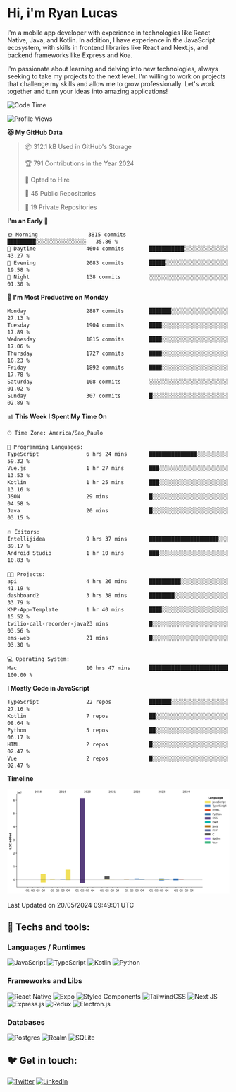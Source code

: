 # Hi, i'm Ryan Lucas

I'm a mobile app developer with experience in technologies like React Native, Java, and Kotlin.
In addition, I have experience in the JavaScript ecosystem, with skills in frontend libraries like React and Next.js, and backend frameworks like Express and Koa.

I'm passionate about learning and delving into new technologies, always seeking to take my projects to the next level. I'm willing to work on projects that challenge my skills and allow me to grow professionally. Let's work together and turn your ideas into amazing applications!


<!--START_SECTION:waka-->
![Code Time](http://img.shields.io/badge/Code%20Time-319%20hrs-blue)

![Profile Views](http://img.shields.io/badge/Profile%20Views-21-blue)

**🐱 My GitHub Data** 

> 📦 312.1 kB Used in GitHub's Storage 
 > 
> 🏆 791 Contributions in the Year 2024
 > 
> 💼 Opted to Hire
 > 
> 📜 45 Public Repositories 
 > 
> 🔑 19 Private Repositories 
 > 
**I'm an Early 🐤** 

```text
🌞 Morning                3815 commits        █████████░░░░░░░░░░░░░░░░   35.86 % 
🌆 Daytime                4604 commits        ███████████░░░░░░░░░░░░░░   43.27 % 
🌃 Evening                2083 commits        █████░░░░░░░░░░░░░░░░░░░░   19.58 % 
🌙 Night                  138 commits         ░░░░░░░░░░░░░░░░░░░░░░░░░   01.30 % 
```
📅 **I'm Most Productive on Monday** 

```text
Monday                   2887 commits        ███████░░░░░░░░░░░░░░░░░░   27.13 % 
Tuesday                  1904 commits        ████░░░░░░░░░░░░░░░░░░░░░   17.89 % 
Wednesday                1815 commits        ████░░░░░░░░░░░░░░░░░░░░░   17.06 % 
Thursday                 1727 commits        ████░░░░░░░░░░░░░░░░░░░░░   16.23 % 
Friday                   1892 commits        ████░░░░░░░░░░░░░░░░░░░░░   17.78 % 
Saturday                 108 commits         ░░░░░░░░░░░░░░░░░░░░░░░░░   01.02 % 
Sunday                   307 commits         █░░░░░░░░░░░░░░░░░░░░░░░░   02.89 % 
```


📊 **This Week I Spent My Time On** 

```text
🕑︎ Time Zone: America/Sao_Paulo

💬 Programming Languages: 
TypeScript               6 hrs 24 mins       ███████████████░░░░░░░░░░   59.32 % 
Vue.js                   1 hr 27 mins        ███░░░░░░░░░░░░░░░░░░░░░░   13.53 % 
Kotlin                   1 hr 25 mins        ███░░░░░░░░░░░░░░░░░░░░░░   13.16 % 
JSON                     29 mins             █░░░░░░░░░░░░░░░░░░░░░░░░   04.58 % 
Java                     20 mins             █░░░░░░░░░░░░░░░░░░░░░░░░   03.15 % 

🔥 Editors: 
Intellijidea             9 hrs 37 mins       ██████████████████████░░░   89.17 % 
Android Studio           1 hr 10 mins        ███░░░░░░░░░░░░░░░░░░░░░░   10.83 % 

🐱‍💻 Projects: 
api                      4 hrs 26 mins       ██████████░░░░░░░░░░░░░░░   41.19 % 
dashboard2               3 hrs 38 mins       ████████░░░░░░░░░░░░░░░░░   33.79 % 
KMP-App-Template         1 hr 40 mins        ████░░░░░░░░░░░░░░░░░░░░░   15.52 % 
twilio-call-recorder-java23 mins             █░░░░░░░░░░░░░░░░░░░░░░░░   03.56 % 
ems-web                  21 mins             █░░░░░░░░░░░░░░░░░░░░░░░░   03.30 % 

💻 Operating System: 
Mac                      10 hrs 47 mins      █████████████████████████   100.00 % 
```

**I Mostly Code in JavaScript** 

```text
TypeScript               22 repos            ███████░░░░░░░░░░░░░░░░░░   27.16 % 
Kotlin                   7 repos             ██░░░░░░░░░░░░░░░░░░░░░░░   08.64 % 
Python                   5 repos             ██░░░░░░░░░░░░░░░░░░░░░░░   06.17 % 
HTML                     2 repos             █░░░░░░░░░░░░░░░░░░░░░░░░   02.47 % 
Vue                      2 repos             █░░░░░░░░░░░░░░░░░░░░░░░░   02.47 % 
```



**Timeline**

![Lines of Code chart](https://raw.githubusercontent.com/RyanGst/RyanGst/main/assets/bar_graph.png)


 Last Updated on 20/05/2024 09:49:01 UTC
<!--END_SECTION:waka-->

## 🔧 Techs and tools: 

### Languages / Runtimes
![JavaScript](https://img.shields.io/badge/javascript-%23323330.svg?style=for-the-badge&logo=javascript&logoColor=%23F7DF1E)
![TypeScript](https://img.shields.io/badge/typescript-%23007ACC.svg?style=for-the-badge&logo=typescript&logoColor=white)
![Kotlin](https://img.shields.io/badge/kotlin-%230095D5.svg?style=for-the-badge&logo=kotlin&logoColor=white) ![Python](https://img.shields.io/badge/python-3670A0?style=for-the-badge&logo=python&logoColor=ffdd54)

### Frameworks and Libs
![React Native](https://img.shields.io/badge/react_native-%2320232a.svg?style=for-the-badge&logo=react&logoColor=%2361DAFB)
![Expo](https://img.shields.io/badge/expo-1C1E24?style=for-the-badge&logo=expo&logoColor=#D04A37)
![Styled Components](https://img.shields.io/badge/styled--components-DB7093?style=for-the-badge&logo=styled-components&logoColor=white)
![TailwindCSS](https://img.shields.io/badge/tailwindcss-%2338B2AC.svg?style=for-the-badge&logo=tailwind-css&logoColor=white)
![Next JS](https://img.shields.io/badge/Next-black?style=for-the-badge&logo=next.js&logoColor=white)
![Express.js](https://img.shields.io/badge/express.js-%23404d59.svg?style=for-the-badge&logo=express&logoColor=%2361DAFB)
![Redux](https://img.shields.io/badge/redux-%23593d88.svg?style=for-the-badge&logo=redux&logoColor=white)
![Electron.js](https://img.shields.io/badge/Electron-191970?style=for-the-badge&logo=Electron&logoColor=white)

### Databases
![Postgres](https://img.shields.io/badge/postgres-%23316192.svg?style=for-the-badge&logo=postgresql&logoColor=white)
![Realm](https://img.shields.io/badge/Realm-39477F?style=for-the-badge&logo=realm&logoColor=white)
![SQLite](https://img.shields.io/badge/sqlite-%2307405e.svg?style=for-the-badge&logo=sqlite&logoColor=white)

## 🐦 Get in touch:

[![Twitter](https://img.shields.io/badge/Twitter-%231DA1F2.svg?style=for-the-badge&logo=Twitter&logoColor=white)](https://twitter.com/ryangst_)
[![LinkedIn](https://img.shields.io/badge/linkedin-%230077B5.svg?style=for-the-badge&logo=linkedin&logoColor=white)](https://www.linkedin.com/in/ryan-lucas-machado/)
